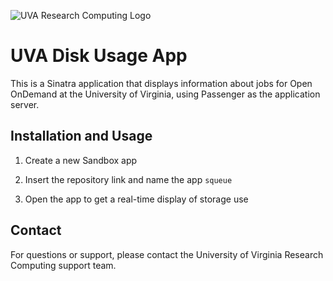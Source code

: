 ![UVA Research Computing Logo](https://learning.rc.virginia.edu/img/RC_logo.svg)
# UVA Disk Usage App

This is a Sinatra application that displays information about jobs for Open OnDemand at the University of Virginia, using Passenger as the application server.

## Installation and Usage

1. Create a new Sandbox app

2. Insert the repository link and name the app `squeue`

3. Open the app to get a real-time display of storage use

## Contact

For questions or support, please contact the University of Virginia Research Computing support team.